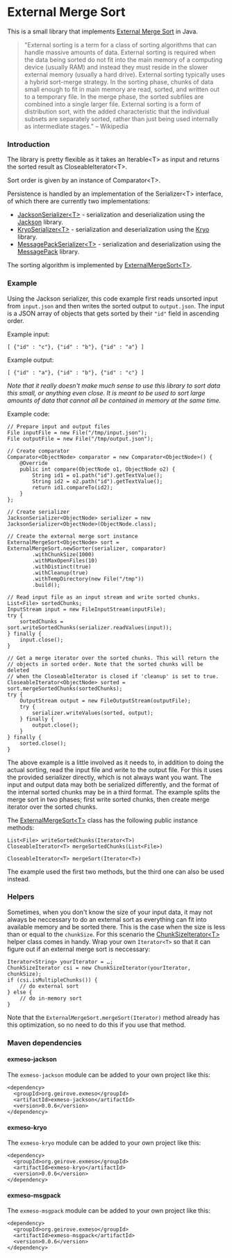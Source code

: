 External Merge Sort
======

This is a small library that implements [External Merge Sort](http://en.wikipedia.org/wiki/External_sorting) in Java.

>"External sorting is a term for a class of sorting algorithms that can handle massive amounts of data. External sorting is required when the data being sorted do not fit into the main memory of a computing device (usually RAM) and instead they must reside in the slower external memory (usually a hard drive). External sorting typically uses a hybrid sort-merge strategy. In the sorting phase, chunks of data small enough to fit in main memory are read, sorted, and written out to a temporary file. In the merge phase, the sorted subfiles are combined into a single larger file. External sorting is a form of distribution sort, with the added characteristic that the individual subsets are separately sorted, rather than just being used internally as intermediate stages." – Wikipedia

### Introduction

The library is pretty flexible as it takes an Iterable&lt;T&gt; as input and returns the sorted result as CloseableIterator&lt;T&gt;. 

Sort order is given by an instance of Comparator&lt;T&gt;.

Persistence is handled by an implementation of the Serializer&lt;T&gt; interface, of which there are currently two implementations:

* [JacksonSerializer&lt;T&gt;](https://github.com/grove/exmeso/blob/master/exmeso-jackson/src/main/java/org/geirove/exmeso/jackson/JacksonSerializer.java) - serialization and deserialization using the [Jackson](http://jackson.codehaus.org/) library.
* [KryoSerializer&lt;T&gt;](https://github.com/grove/exmeso/blob/master/exmeso-kryo/src/main/java/org/geirove/exmeso/kryo/KryoSerializer.java) - serialization and deserialization using the [Kryo](https://code.google.com/p/kryo/) library.
* [MessagePackSerializer&lt;T&gt;](https://github.com/grove/exmeso/blob/master/exmeso-msgpack/src/main/java/org/geirove/exmeso/msgpack/MessagePackSerializer.java) - serialization and deserialization using the [MessagePack](http://msgpack.org/) library.

The sorting algorithm is implemented by [ExternalMergeSort&lt;T&gt;](https://github.com/grove/exmeso/blob/master/exmeso-core/src/main/java/org/geirove/exmeso/ExternalMergeSort.java).

### Example

Using the Jackson serializer, this code example first reads unsorted input from <code>input.json</code> and then writes the sorted output to <code>output.json</code>. The input is a JSON array of objects that gets sorted by their <code>"id"</code> field in ascending order.

Example input:

    [ {"id" : "c"}, {"id" : "b"}, {"id" : "a"} ]

Example output:

    [ {"id" : "a"}, {"id" : "b"}, {"id" : "c"} ]

<em>Note that it really doesn't make much sense to use this library to sort data this small, or  anything even close. It is meant to be used to sort large amounts of data that cannot all be contained in memory at the same time.</em>

Example code:

    // Prepare input and output files
    File inputFile = new File("/tmp/input.json");
    File outputFile = new File("/tmp/output.json");
    
    // Create comparator
    Comparator<ObjectNode> comparator = new Comparator<ObjectNode>() {
        @Override
        public int compare(ObjectNode o1, ObjectNode o2) {
            String id1 = o1.path("id").getTextValue();
            String id2 = o2.path("id").getTextValue();
            return id1.compareTo(id2);
        }
    };
    
    // Create serializer
    JacksonSerializer<ObjectNode> serializer = new JacksonSerializer<ObjectNode>(ObjectNode.class);

    // Create the external merge sort instance
    ExternalMergeSort<ObjectNode> sort = ExternalMergeSort.newSorter(serializer, comparator)
            .withChunkSize(1000)
            .withMaxOpenFiles(10)
            .withDistinct(true)
            .withCleanup(true)
            .withTempDirectory(new File("/tmp"))
            .build();
   
    // Read input file as an input stream and write sorted chunks.
    List<File> sortedChunks;
    InputStream input = new FileInputStream(inputFile);
    try {
        sortedChunks = sort.writeSortedChunks(serializer.readValues(input));
    } finally {
        input.close();
    }
    
    // Get a merge iterator over the sorted chunks. This will return the
    // objects in sorted order. Note that the sorted chunks will be deleted 
    // when the CloseableIterator is closed if 'cleanup' is set to true.
    CloseableIterator<ObjectNode> sorted = sort.mergeSortedChunks(sortedChunks);
    try {
        OutputStream output = new FileOutputStream(outputFile);
        try {
            serializer.writeValues(sorted, output);
        } finally {
            output.close();
        }
    } finally {
        sorted.close();
    }

The above example is a little involved as it needs to, in addition to doing the actual sorting, read the input file and write to the output file. For this it uses the provided serializer directly, which is not always want you want. The input and output data may both be serialized differently, and the format of the internal sorted chunks may be in a third format. The example splits the merge sort in two phases; first write sorted chunks, then create merge iterator over the sorted chunks.

The [ExternalMergeSort&lt;T&gt;](https://github.com/grove/exmeso/blob/master/exmeso-core/src/main/java/org/geirove/exmeso/ExternalMergeSort.java) class has the following public instance methods:

    List<File> writeSortedChunks(Iterator<T>)
    CloseableIterator<T> mergeSortedChunks(List<File>)
    
    CloseableIterator<T> mergeSort(Iterator<T>)

The example used the first two methods, but the third one can also be used instead.

### Helpers

Sometimes, when you don't know the size of your input data, it may not always be neccessary to do an external sort as everything can fit into available memory and be sorted there. This is the case when the size is less than or equal to the <code>chunkSize</code>. For this scenario the [ChunkSizeIterator&lt;T&gt;]() helper class comes in handy. Wrap your own <code>Iterator&lt;T&gt;</code> so that it can figure out if an external merge sort is neccessary:

    Iterator<String> yourIterator = …;
    ChunkSizeIterator csi = new ChunkSizeIterator(yourIterator, chunkSize);
    if (csi.isMultipleChunks()) {
        // do external sort
    } else {
        // do in-memory sort
    }
    
Note that the <code>ExternalMergeSort<T>.mergeSort(Iterator<T>)</code> method already has this optimization, so no need to do this if you use that method.
    
### Maven dependencies

#### exmeso-jackson

The <code>exmeso-jackson</code> module can be added to your own project like this:

    <dependency>
      <groupId>org.geirove.exmeso</groupId>
      <artifactId>exmeso-jackson</artifactId>
      <version>0.0.6</version>
    </dependency>

#### exmeso-kryo

The <code>exmeso-kryo</code> module can be added to your own project like this:

    <dependency>
      <groupId>org.geirove.exmeso</groupId>
      <artifactId>exmeso-kryo</artifactId>
      <version>0.0.6</version>
    </dependency>

#### exmeso-msgpack

The <code>exmeso-msgpack</code> module can be added to your own project like this:

    <dependency>
      <groupId>org.geirove.exmeso</groupId>
      <artifactId>exmeso-msgpack</artifactId>
      <version>0.0.6</version>
    </dependency>
